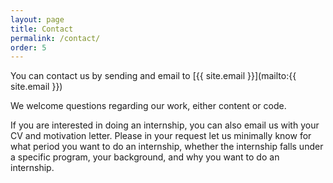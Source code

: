 ```yaml
---
layout: page
title: Contact
permalink: /contact/
order: 5
---
```


You can contact us by sending and email to [{{ site.email }}](mailto:{{ site.email }})

We welcome questions regarding our work, either content or code.

If you are interested in doing an internship, you can also email us with your CV and motivation letter. Please in your request let us minimally know for what period you want to do an internship, whether the internship falls under a specific program, your background, and why you want to do an internship.
